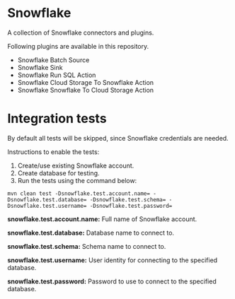 # Snowflake

A collection of Snowflake connectors and plugins.

Following plugins are available in this repository.

  * Snowflake Batch Source
  * Snowflake Sink
  * Snowflake Run SQL Action
  * Snowflake Cloud Storage To Snowflake Action
  * Snowflake Snowflake To Cloud Storage Action

# Integration tests

By default all tests will be skipped, since Snowflake credentials are needed.

Instructions to enable the tests:
 1. Create/use existing Snowflake account.
 2. Create database for testing.
 3. Run the tests using the command below:

```
mvn clean test -Dsnowflake.test.account.name= -Dsnowflake.test.database= -Dsnowflake.test.schema= -Dsnowflake.test.username= -Dsnowflake.test.password=
```
**snowflake.test.account.name:** Full name of Snowflake account.

**snowflake.test.database:** Database name to connect to.

**snowflake.test.schema:** Schema name to connect to.

**snowflake.test.username:** User identity for connecting to the specified database.

**snowflake.test.password:** Password to use to connect to the specified database.
